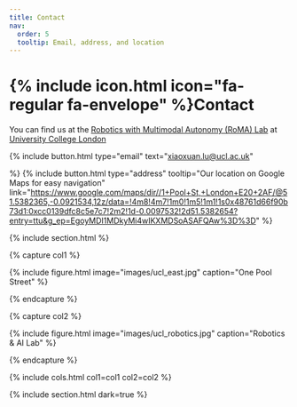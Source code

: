 ```yaml
---
title: Contact
nav:
  order: 5
  tooltip: Email, address, and location
---
```


# {% include icon.html icon="fa-regular fa-envelope" %}Contact

You can find us at the [Robotics with Multimodal Autonomy (RoMA) Lab](https://christopherlu.github.io/group_website/) at [University College London](https://www.ucl.ac.uk/)

{%
  include button.html
  type="email"
  text="xiaoxuan.lu@ucl.ac.uk"
  <!-- link="xiaoxuan.lu@ucl.ac.uk" -->
%}
{%
  include button.html
  type="address"
  tooltip="Our location on Google Maps for easy navigation"
  link="https://www.google.com/maps/dir//1+Pool+St,+London+E20+2AF/@51.5382365,-0.0921534,12z/data=!4m8!4m7!1m0!1m5!1m1!1s0x48761d66f90b73d1:0xcc0139dfc8c5e7c7!2m2!1d-0.0097532!2d51.5382654?entry=ttu&g_ep=EgoyMDI1MDkyMi4wIKXMDSoASAFQAw%3D%3D"
%}

{% include section.html %}

{% capture col1 %}

{%
  include figure.html
  image="images/ucl_east.jpg"
  caption="One Pool Street"
%}

{% endcapture %}

{% capture col2 %}

{%
  include figure.html
  image="images/ucl_robotics.jpg"
  caption="Robotics & AI Lab"
%}

{% endcapture %}

{% include cols.html col1=col1 col2=col2 %}

{% include section.html dark=true %}

<!-- {% capture col1 %}
Lorem ipsum dolor sit amet  
consectetur adipiscing elit  
sed do eiusmod tempor
{% endcapture %}

{% capture col2 %}
Lorem ipsum dolor sit amet  
consectetur adipiscing elit  
sed do eiusmod tempor
{% endcapture %}

{% capture col3 %}
Lorem ipsum dolor sit amet  
consectetur adipiscing elit  
sed do eiusmod tempor
{% endcapture %}

{% include cols.html col1=col1 col2=col2 col3=col3 %}
 -->

